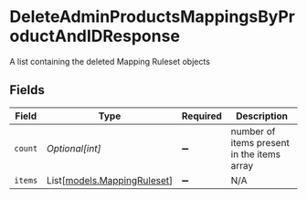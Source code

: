 # DeleteAdminProductsMappingsByProductAndIDResponse

A list containing the deleted Mapping Ruleset objects


## Fields

| Field                                                      | Type                                                       | Required                                                   | Description                                                |
| ---------------------------------------------------------- | ---------------------------------------------------------- | ---------------------------------------------------------- | ---------------------------------------------------------- |
| `count`                                                    | *Optional[int]*                                            | :heavy_minus_sign:                                         | number of items present in the items array                 |
| `items`                                                    | List[[models.MappingRuleset](../models/mappingruleset.md)] | :heavy_minus_sign:                                         | N/A                                                        |
